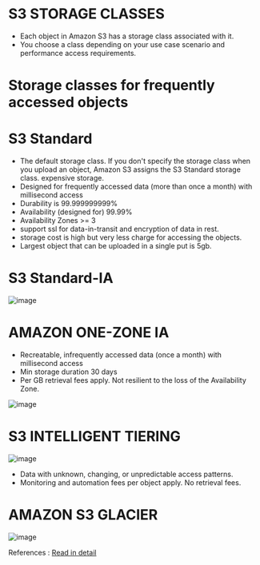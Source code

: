 # S3 STORAGE CLASSES
- Each object in Amazon S3 has a storage class associated with it.
-  You choose a class depending on your use case scenario and performance access requirements. 

# Storage classes for frequently accessed objects
# S3 Standard
- The default storage class. If you don't specify the storage class when you upload an object, Amazon S3 assigns the S3 Standard storage class. expensive storage.
- Designed for frequently accessed data (more than once a month) with millisecond access
- Durability is 99.999999999%
- Availability (designed for) 99.99%
- Availability Zones >= 3
- support ssl for data-in-transit and encryption of data in rest.
- storage cost is high but very less charge for accessing the objects.
- Largest object that can be uploaded in a single put is 5gb. <br/>


# S3 Standard-IA
![image](https://user-images.githubusercontent.com/85761276/199428601-2bd0dfd8-f32d-412f-a997-7ae857e3bcbb.png)

# AMAZON ONE-ZONE IA
- Recreatable, infrequently accessed data (once a month) with millisecond access
- Min storage duration 30 days
- Per GB retrieval fees apply. Not resilient to the loss of the Availability Zone.
 
![image](https://user-images.githubusercontent.com/85761276/199488598-6dae0ff3-4911-4521-a52e-5e4e37b785fb.png)


# S3 INTELLIGENT TIERING
![image](https://user-images.githubusercontent.com/85761276/199429901-8fc4ba10-4b04-4ff9-81ad-add090de9c41.png)
- Data with unknown, changing, or unpredictable access patterns.
- Monitoring and automation fees per object apply. No retrieval fees.

# AMAZON S3 GLACIER
  ![image](https://user-images.githubusercontent.com/85761276/199489526-bd8bc136-187f-433a-949e-7075238c82f8.png) <br/>



References : [Read in detail](https://docs.aws.amazon.com/AmazonS3/latest/userguide/storage-class-intro.html)
